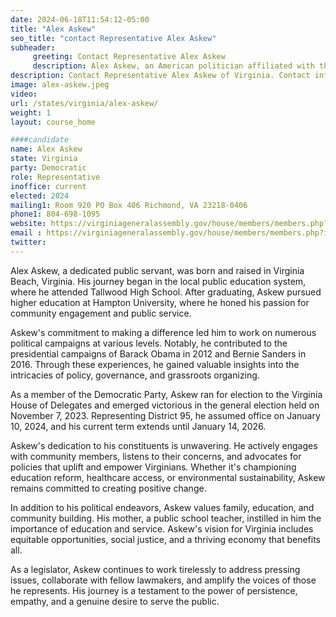 ```yaml
---
date: 2024-06-18T11:54:12-05:00
title: "Alex Askew"
seo_title: "contact Representative Alex Askew"
subheader:
     greeting: Contact Representative Alex Askew
     description: Alex Askew, an American politician affiliated with the Democratic Party, assumed office as a member of the Virginia House of Delegates, representing District 95, on January 10, 2024.
description: Contact Representative Alex Askew of Virginia. Contact information for Alex Askew includes email address, phone number, and mailing address.
image: alex-askew.jpeg
video:
url: /states/virginia/alex-askew/
weight: 1
layout: course_home

####candidate
name: Alex Askew
state: Virginia
party: Democratic
role: Representative
inoffice: current
elected: 2024
mailing1: Room 920 PO Box 406 Richmond, VA 23218-0406
phone1: 804-698-1095
website: https://virginiageneralassembly.gov/house/members/members.php?id=H0311/
email : https://virginiageneralassembly.gov/house/members/members.php?id=H0311/
twitter: 
---
```

Alex Askew, a dedicated public servant, was born and raised in Virginia Beach, Virginia. His journey began in the local public education system, where he attended Tallwood High School. After graduating, Askew pursued higher education at Hampton University, where he honed his passion for community engagement and public service.

Askew's commitment to making a difference led him to work on numerous political campaigns at various levels. Notably, he contributed to the presidential campaigns of Barack Obama in 2012 and Bernie Sanders in 2016. Through these experiences, he gained valuable insights into the intricacies of policy, governance, and grassroots organizing.

As a member of the Democratic Party, Askew ran for election to the Virginia House of Delegates and emerged victorious in the general election held on November 7, 2023. Representing District 95, he assumed office on January 10, 2024, and his current term extends until January 14, 2026.

Askew's dedication to his constituents is unwavering. He actively engages with community members, listens to their concerns, and advocates for policies that uplift and empower Virginians. Whether it's championing education reform, healthcare access, or environmental sustainability, Askew remains committed to creating positive change.

In addition to his political endeavors, Askew values family, education, and community building. His mother, a public school teacher, instilled in him the importance of education and service. Askew's vision for Virginia includes equitable opportunities, social justice, and a thriving economy that benefits all.

As a legislator, Askew continues to work tirelessly to address pressing issues, collaborate with fellow lawmakers, and amplify the voices of those he represents. His journey is a testament to the power of persistence, empathy, and a genuine desire to serve the public.
